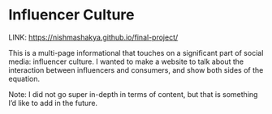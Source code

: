 # Influencer Culture

LINK: https://nishmashakya.github.io/final-project/

This is a multi-page informational that touches on a significant part of social media: influencer culture. I wanted to make a website to talk about the interaction between influencers and consumers, and show both sides of the equation. 

Note: I did not go super in-depth in terms of content, but that is something I’d like to add in the future.
